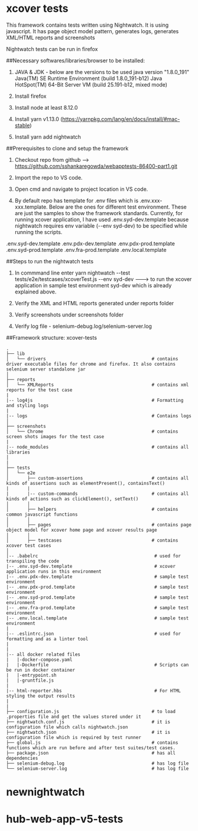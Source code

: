 # xcover tests

This framework contains tests written using Nightwatch. It is using javascript.
It has page object model pattern, generates logs, generates XML/HTML reports and screenshots 

Nightwatch tests can be run in firefox 


##Necessary softwares/libraries/browser to be installed:

1. JAVA & JDK - below are the versions to be used
       java version "1.8.0_191"
       Java(TM) SE Runtime Environment (build 1.8.0_191-b12)
       Java HotSpot(TM) 64-Bit Server VM (build 25.191-b12, mixed mode)

2. Install firefox

3. Install node at least 8.12.0

4. Install yarn v1.13.0 (https://yarnpkg.com/lang/en/docs/install/#mac-stable)

5. Install yarn add nightwatch


##Prerequisites to clone and setup the framework

1. Checkout repo from github --> https://github.com/sshankaregowda/webapptests-86400-part1.git 

2. Import the repo to VS code.

3. Open cmd and navigate to project location in VS code.

4. By default repo has template for .env files which is .env.xxx-xxx.template. Below are the ones for different test environment. These are just the samples to show the framework standards. Currently, for running xcover application, I have used .env.syd-dev.template because nightwatch requires env variable (--env syd-dev) to be specified while running the scripts.

.env.syd-dev.template
.env.pdx-dev.template
.env.pdx-prod.template
.env.syd-prod.template
.env.fra-prod.template
.env.local.template


##Steps to run the nightwatch tests

1. In commmand line enter
 yarn nightwatch --test tests/e2e/testcases/xcoverTest.js --env syd-dev  ---> to run the xcover application in sample test environment syd-dev which is already explained above.

2. Verify the XML and HTML reports generated under reports folder

3. Verify screenshots under screenshots folder

4. Verify log file - selenium-debug.log/selenium-server.log



##Framework structure: xcover-tests

    .
    ├── lib
    │   └── drivers                                        # contains driver executable files for chrome and firefox. It also contains selenium server standalone jar
    │
    ├── reports
    │   └── XMLReports                                     # contains xml reports for the test case
    |
    |-- log4js                                             # Formatting and styling logs
    |
    |-- logs                                               # Contains logs                                            
    │
    ├── screenshots
    │   └── Chrome                                         # contains screen shots images for the test case
    |
    |-- node_modules                                       # contains all libraries
    │
    |
    ├── tests
    │   └── e2e
    │       ├── custom-assertions                          # contains all kinds of assertions such as elementPresent(), containsText()
    |       |
    |       |-- custom-commands                            # contains all kinds of actions such as clickElement(), setText()
    │       │
    │       ├── helpers                                    # contains common javascript functions
    │       │
    │       ├── pages                                      # contains page object model for xcover home page and xcover results page
    │       │
    │       ├── testcases                                  # contains xcover test cases
    │       
    │-- .babelrc                                            # used for transpiling the code
    |-- .env.syd-dev.template                               # xcover application runs in this environment
    |-- .env.pdx-dev.template                               # sample test environment
    |-- .env.pdx-prod.template                              # sample test environment
    |-- .env.syd-prod.template                              # sample test environment
    |-- .env.fra-prod.template                              # sample test environment
    |-- .env.local.template                                 # sample test environment
    |
    |-- .eslintrc.json                                      # used for formatting and as a linter tool
    |
    |
    |-- all docker related files
    |   |-docker-compose.yaml
    |   |-Dockerfile                                        # Scripts can be run in docker container
    |   |-entrypoint.sh
    |   |-gruntfile.js
    |
    |-- html-reporter.hbs                                   # For HTML styling the output results
    |
    |
    ├── configuration.js                                   # to load .properties file and get the values stored under it
    ├── nightwatch.conf.js                                 # it is configuration file which calls nightwatch.json
    ├── nightwatch.json                                    # it is configuration file which is required by test runner
    ├── global.js                                          # contains functions which are run before and after test suites/test cases.
    ├── package.json                                       # has all dependencies
    ├── selenium-debug.log                                 # has log file
    └── selenium-server.log                                # has log file
# newnightwatch
# hub-web-app-v5-tests
